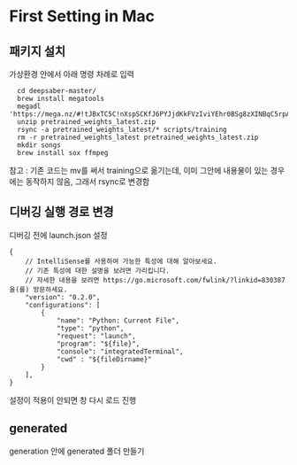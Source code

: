 # First Setting in Mac

## 패키지 설치 

가상환경 안에서 아래 명령 차례로 입력

~~~
  cd deepsaber-master/
  brew install megatools
  megadl 'https://mega.nz/#!tJBxTC5C!nXspSCKfJ6PYJjdKkFVzIviYEhr0BSg8zXINBqC5rpA'
  unzip pretrained_weights_latest.zip
  rsync -a pretrained_weights_latest/* scripts/training
  rm -r pretrained_weights_latest pretrained_weights_latest.zip
  mkdir songs
  brew install sox ffmpeg  
~~~

참고 : 기존 코드는 mv를 써서 training으로 옮기는데, 이미 그안에 내용물이 있는 경우에는 동작하지 않음, 그래서 rsync로 변경함

## 디버깅 실행 경로 변경

디버깅 전에 launch.json 설정

~~~
{
    // IntelliSense를 사용하여 가능한 특성에 대해 알아보세요.
    // 기존 특성에 대한 설명을 보려면 가리킵니다.
    // 자세한 내용을 보려면 https://go.microsoft.com/fwlink/?linkid=830387을(를) 방문하세요.
    "version": "0.2.0",
    "configurations": [
        {
            "name": "Python: Current File",
            "type": "python",
            "request": "launch",
            "program": "${file}",
            "console": "integratedTerminal",
            "cwd" : "${fileDirname}"
        }
    ],
}
~~~

설정이 적용이 안되면 창 다시 로드 진행

## generated

generation 안에 generated 폴더 만들기